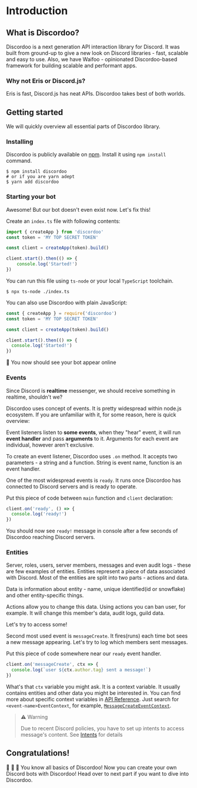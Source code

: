 # Introduction
## What is Discordoo?
Discordoo is a next generation API interaction library for Discord. It was built from ground-up
to give a new look on Discord libraries - fast, scalable and easy to use. Also, we have Waifoo - opinionated
Discordoo-based framework for building scalable and performant apps.
### Why not Eris or Discord.js?
Eris is fast, Discord.js has neat APIs. Discordoo takes best of both worlds.

## Getting started
We will quickly overview all essential parts of Discordoo library.
### Installing
Discordoo is publicly available on [npm](https://npmjs.com/discordoo). Install it using `npm install` command.
```shell
$ npm install discordoo
# or if you are yarn adept
$ yarn add discordoo
```

### Starting your bot
Awesome! But our bot doesn't even exist now. Let's fix this!

Create an `index.ts` file with following contents:

```ts
import { createApp } from 'discordoo'
const token = 'MY TOP SECRET TOKEN'

const client = createApp(token).build()

client.start().then(() => {
    console.log('Started!')
})
```

You can run this file using `ts-node` or your local `TypeScript` toolchain.

```shell
$ npx ts-node ./index.ts
```

You can also use Discordoo with plain JavaScript:
```js
const { createApp } = require('discordoo')
const token = 'MY TOP SECRET TOKEN'

const client = createApp(token).build()

client.start().then(() => {
  console.log('Started!')
})
```

 
:tada: You now should see your bot appear online

### Events
Since Discord is **realtime** messenger, we should receive something in realtime, shouldn't we?

Discordoo uses concept of events. It is pretty widespread within node.js ecosystem.
If you are unfamiliar with it, for some reason, here is quick overview:

Event listeners listen to **some events**, when they "hear" event, it will run **event handler** and pass
**arguments** to it. Arguments for each event are individual, however aren't exclusive.

To create an event listener, Discordoo uses `.on` method. It accepts two parameters - a string and a function.
String is event name, function is an event handler.

One of the most widespread events is `ready`. It runs once Discordoo has connected to 
Discord servers and is ready to operate.

Put this piece of code between `main` function and `client` declaration:
```ts
client.on('ready', () => {
  console.log('ready!')
})
```

You should now see `ready!` message in console after a few seconds of Discordoo reaching Discord servers.

### Entities
Server, roles, users, server members, messages and even audit logs - these are few examples of entities. 
Entities represent a piece of data associated with Discord. Most of the entities are split into two parts - actions and data.

Data is information about entity - name, unique identified(id or snowflake) and other entity-specific things.

Actions allow you to change this data. Using actions you can ban user, for example. It will change this member's data, audit logs, guild data.

Let's try to access some!

Second most used event is `messageCreate`. It fires(runs) each time bot sees a new message appearing.
Let's try to log which members sent messages.

Put this piece of code somewhere near our `ready` event handler.

```ts
client.on('messageCreate', ctx => {
  console.log(`user ${ctx.author.tag} sent a message!`)
})
```

What's that `ctx` variable you might ask. It is a context variable. It usually contains entities and other data you might be interested in. You can find more about specific context variables in [API Reference](https://ddoo.dev/api). Just search for `<event-name>EventContext`, for example, [`MessageCreateEventContext`](https://ddoo.dev/api/events/interfaces/MessageCreateEventContext).

> :warning: Warning
> 
> Due to recent Discord policies, you have to set up intents to access message's content.
> See [Intents](/docs/guide/intents) for details

## Congratulations!
:tada: :tada: :tada: You know all basics of Discordoo! Now you can create your own Discord bots with Discordoo! Head over to next part if you want to dive into Discordoo.
